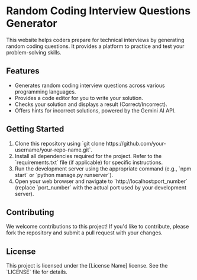 <h1>Random Coding Interview Questions Generator</h1>
  <p>This website helps coders prepare for technical interviews by generating random coding questions. 
    It provides a platform to practice and test your problem-solving skills.</p>
  <h2>Features</h2>
  <ul>
    <li>Generates random coding interview questions across various programming languages.</li>
    <li>Provides a code editor for you to write your solution.</li>
    <li>Checks your solution and displays a result (Correct/Incorrect).</li>
    <li>Offers hints for incorrect solutions, powered by the Gemini AI API.</li>
  </ul>
  <h2>Getting Started</h2>
  <ol>
    <li>Clone this repository using `git clone https://github.com/your-username/your-repo-name.git`.</li>
    <li>Install all dependencies required for the project. Refer to the `requirements.txt` file (if applicable) for specific instructions.</li>
    <li>Run the development server using the appropriate command (e.g., `npm start` or `python manage.py runserver`).</li>
    <li>Open your web browser and navigate to `http://localhost:port_number` (replace `port_number` with the actual port used by your development server).</li>
  </ol>
  <h2>Contributing</h2>
  <p>We welcome contributions to this project! If you'd like to contribute, please fork the repository and submit a pull request with your changes.</p>
  <h2>License</h2>
  <p>This project is licensed under the [License Name] license. See the `LICENSE` file for details.</p>
